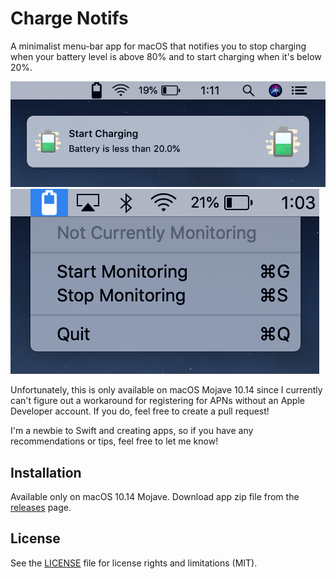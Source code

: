 # Charge Notifs
A minimalist menu-bar app for macOS that notifies you to stop charging when your battery level is above 80% and to start charging when it's below 20%.

![App Screenshot](ChargingNotifs.png)
![App Menu Screenshot](AppMenu.png)

Unfortunately, this is only available on macOS Mojave 10.14 since I currently can't figure out a workaround for registering for APNs without an Apple Developer account. If you do, feel free to create a pull request!

I'm a newbie to Swift and creating apps, so if you have any recommendations or tips, feel free to let me know!

## Installation
Available only on macOS 10.14 Mojave.
Download app zip file from the [releases][dl-link] page.

## License
See the [LICENSE](LICENSE.md) file for license rights and limitations (MIT).

[dl-link]: 
	https://github.com/carolz19/charging-notifs/releases
